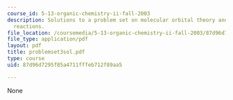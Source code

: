 ```yaml
---
course_id: 5-13-organic-chemistry-ii-fall-2003
description: Solutions to a problem set on molecular orbital theory and pericyclic
  reactions.
file_location: /coursemedia/5-13-organic-chemistry-ii-fall-2003/87d96d7295f85a4711fffeb712f89aa5_problemset3sol.pdf
file_type: application/pdf
layout: pdf
title: problemset3sol.pdf
type: course
uid: 87d96d7295f85a4711fffeb712f89aa5

---
```

None